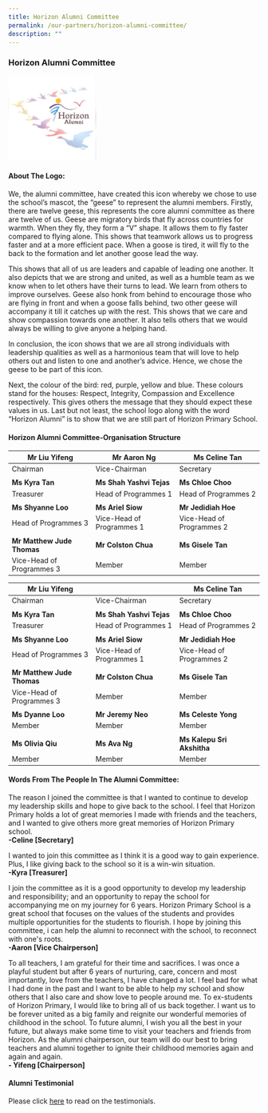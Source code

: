 ```yaml
---
title: Horizon Alumni Committee
permalink: /our-partners/horizon-alumni-committee/
description: ""
---
```

### **Horizon Alumni Committee**

<img src="/images/horizonalumni1.jpg" style="width:35%">

#### **About The Logo:**
We, the alumni committee, have created this icon whereby we chose to use the school’s mascot, the “geese” to represent the alumni members. Firstly, there are twelve geese, this represents the core alumni committee as there are twelve of us. Geese are migratory birds that fly across countries for warmth. When they fly, they form a “V” shape. It allows them to fly faster compared to flying alone. This shows that teamwork allows us to progress faster and at a more efficient pace. When a goose is tired, it will fly to the back to the formation and let another goose lead the way.

This shows that all of us are leaders and capable of leading one another. It also depicts that we are strong and united, as well as a humble team as we know when to let others have their turns to lead. We learn from others to improve ourselves. Geese also honk from behind to encourage those who are flying in front and when a goose falls behind, two other geese will accompany it till it catches up with the rest. This shows that we care and show compassion towards one another. It also tells others that we would always be willing to give anyone a helping hand.  

In conclusion, the icon shows that we are all strong individuals with leadership qualities as well as a harmonious team that will love to help others out and listen to one and another’s advice. Hence, we chose the geese to be part of this icon.

Next, the colour of the bird: red, purple, yellow and blue. These colours stand for the houses: Respect, Integrity, Compassion and Excellence respectively. This gives others the message that they should expect these values in us. Last but not least, the school logo along with the word “Horizon Alumni” is to show that we are still part of Horizon Primary School.

#### **Horizon Alumni Committee-Organisation Structure**


| Mr Liu Yifeng | Mr Aaron Ng | Ms Celine Tan  |
| -------- | -------- | -------- |
|Chairman|Vice-Chairman|Secretary|
| | | |
|**Ms Kyra Tan**|**Ms Shah Yashvi Tejas**|**Ms Chloe Choo**|
|Treasurer|Head of Programmes 1|Head of Programmes 2|
| | | |
|**Ms Shyanne Loo**|**Ms Ariel Siow**|**Mr Jedidiah Hoe**|
|Head of Programmes 3|Vice-Head of Programmes 1|Vice-Head of Programmes 2|
||||
|**Mr Matthew Jude Thomas**|**Mr Colston Chua**|**Ms Gisele Tan**|
|Vice-Head of Programmes 3|Member|Member|

| Mr Liu Yifeng |  | Ms Celine Tan |
| -------- | -------- | -------- |
|Chairman|Vice-Chairman|Secretary|
| | | |
|**Ms Kyra Tan**|**Ms Shah Yashvi Tejas**|**Ms Chloe Choo**|
|Treasurer|Head of Programmes 1| Head of Programmes 2|
| | | |
|**Ms Shyanne Loo**|**Ms Ariel Siow**|**Mr Jedidiah Hoe**|
|Head of Programmes 3|Vice-Head of Programmes 1|Vice-Head of Programmes 2|
| | | |
|**Mr Matthew Jude Thomas**|**Mr Colston Chua**|**Ms Gisele Tan**|
|Vice-Head of Programmes 3|Member|Member|
| | | |
|**Ms Dyanne Loo**|**Mr Jeremy Neo**|**Ms Celeste Yong**|
|Member|Member|Member|
| | | |
|**Ms Olivia Qiu**|**Ms Ava Ng**|**Ms Kalepu Sri Akshitha**|
|Member|Member|Member|


#### **Words From The People In The Alumni Committee:**
The reason I joined the committee is that I wanted to continue to develop my leadership skills and hope to give back to the school. I feel that Horizon Primary holds a lot of great memories I made with friends and the teachers, and I wanted to give others more great memories of Horizon Primary school.<br>
**\-Celine \[Secretary\]**

I wanted to join this committee as I think it is a good way to gain experience. Plus, I like giving back to the school so it is a win-win situation.<br>
**\-Kyra \[Treasurer\]**

I join the committee as it is a good opportunity to develop my leadership and responsibility; and an opportunity to repay the school for accompanying me on my journey for 6 years. Horizon Primary School is a great school that focuses on the values of the students and provides multiple opportunities for the students to flourish. I hope by joining this committee, i can help the alumni to reconnect with the school, to reconnect with one's roots.<br>
**\-Aaron \[Vice Chairperson\]**

To all teachers, I am grateful for their time and sacrifices. I was once a playful student but after 6 years of nurturing, care, concern and most importantly, love from the teachers, I have changed a lot. I feel bad for what I had done in the past and I want to be able to help my school and show others that I also care and show love to people around me. To ex-students of Horizon Primary, I would like to bring all of us back together. I want us to be forever united as a big family and reignite our wonderful memories of childhood in the school. To future alumni, I wish you all the best in your future, but always make some time to visit your teachers and friends from Horizon. As the alumni chairperson, our team will do our best to bring teachers and alumni together to ignite their childhood memories again and again and again.<br>
**\- Yifeng \[Chairperson\]**

#### **Alumni Testimonial**
Please click [here](https://staging.d21co4ykjghpsi.amplifyapp.com/our-pride/alumni-testimonial/) to read on the testimonials.